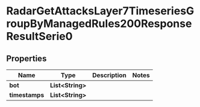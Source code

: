 

# RadarGetAttacksLayer7TimeseriesGroupByManagedRules200ResponseResultSerie0


## Properties

| Name | Type | Description | Notes |
|------------ | ------------- | ------------- | -------------|
|**bot** | **List&lt;String&gt;** |  |  |
|**timestamps** | **List&lt;String&gt;** |  |  |



